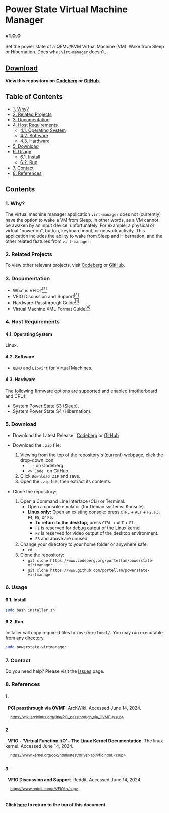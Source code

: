 # Power State Virtual Machine Manager
### v1.0.0
Set the power state of a QEMU/KVM Virtual Machine (VM). Wake from Sleep or
Hibernation. Does what `virt-manager` doesn't.

## [Download](#5-download)
#### View this repository on [Codeberg][01] or [GitHub][02].
[01]: https://codeberg.org/portellam/powerstate-virtmanager
[02]: https://github.com/portellam/powerstate-virtmanager
##

## Table of Contents
- [1. Why?](#1-why)
- [2. Related Projects](#2-related-projects)
- [3. Documentation](#3-documentation)
- [4. Host Requirements](#4-host-requirements)
    - [4.1. Operating System](#41-operating-system)
    - [4.2. Software](#42-software)
    - [4.3. Hardware](#43-hardware)
- [5. Download](#5-download)
- [6. Usage](#6-usage)
    - [6.1. Install](#61-install)
    - [6.2. Run](#62-run)
- [7. Contact](#7-contact)
- [8. References](#8-references)

## Contents
### 1. Why?
The virtual machine manager application `virt-manager` does not (currently) have
the option to wake a VM from Sleep. In other words, as a VM cannot be awaken by
an input device, unfortunately. For example, a physical or virtual "power on",
button, keyboard input, or network activity. This application includes the
ability to wake from Sleep and Hibernation, and the other related features from
`virt-manager`.

### 2. Related Projects
To view other relevant projects, visit [Codeberg][21]
or [GitHub][22].

[21]: https://codeberg.org/portellam/vfio-collection
[22]: https://github.com/portellam/vfio-collection

### 3. Documentation
- What is VFIO?[<sup>[2]</sup>](#2)
- VFIO Discussion and Support[<sup>[3]</sup>](#3)
- Hardware-Passthrough Guide[<sup>[1]</sup>](#1)
- Virtual Machine XML Format Guide[<sup>[4]</sup>](#4)

### 4. Host Requirements
#### 4.1. Operating System
Linux.

#### 4.2. Software
- `QEMU` and `Libvirt` for Virtual Machines.

#### 4.3. Hardware
The following firmware options are supported and enabled (motherboard and CPU):
- System Power State S3 (Sleep).
- System Power State S4 (Hibernation).

### 5. Download
- Download the Latest Release:&ensp;[Codeberg][51] or [GitHub][52]

- Download the `.zip` file:
    1. Viewing from the top of the repository's (current) webpage, click the
        drop-down icon:
        - `···` on Codeberg.
        - `<> Code ` on GitHub.
    2. Click `Download ZIP` and save.
    3. Open the `.zip` file, then extract its contents.

- Clone the repository:
    1. Open a Command Line Interface (CLI) or Terminal.
        - Open a console emulator (for Debian systems: Konsole).
        - **Linux only:** Open an existing console: press `CTRL` + `ALT` + `F2`,
        `F3`, `F4`, `F5`, or `F6`.
            - **To return to the desktop,** press `CTRL` + `ALT` + `F7`.
            - `F1` is reserved for debug output of the Linux kernel.
            - `F7` is reserved for video output of the desktop environment.
            - `F8` and above are unused.
    2. Change your directory to your home folder or anywhere safe:
        - `cd ~`
    3. Clone the repository:
        - `git clone https://www.codeberg.org/portellam/powerstate-virtmanager`
        - `git clone https://www.github.com/portellam/powerstate-virtmanager`

[51]: https://codeberg.org/portellam/powerstate-virtmanager/releases/latest
[52]: https://github.com/portellam/powerstate-virtmanager/releases/latest

### 6. Usage
#### 6.1. Install
```bash
sudo bash installer.sh
```

#### 6.2. Run
Installer will copy required files to `/usr/bin/local/`. You may run executable
from any directory.
```bash
sudo powerstate-virtmanager
```

### 7. Contact
Do you need help? Please visit the [Issues][71] page.

[71]: https://github.com/portellam/powerstate-virtmanager/issues

### 8. References
#### 1.
&nbsp;&nbsp;**PCI passthrough via OVMF**. ArchWiki. Accessed June 14, 2024.

&nbsp;&nbsp;&nbsp;&nbsp;<sup>https://wiki.archlinux.org/title/PCI_passthrough_via_OVMF.</sup>

#### 2.
&nbsp;&nbsp;**VFIO - ‘Virtual Function I/O’ - The Linux Kernel Documentation**.
The linux kernel. Accessed June 14, 2024.

&nbsp;&nbsp;&nbsp;&nbsp;<sup>https://www.kernel.org/doc/html/latest/driver-api/vfio.html.</sup>

#### 3.
&nbsp;&nbsp;**VFIO Discussion and Support**. Reddit. Accessed June 14, 2024.

&nbsp;&nbsp;&nbsp;&nbsp;<sup>https://www.reddit.com/r/VFIO/.</sup>
##

#### Click [here](#auto-xorg) to return to the top of this document.